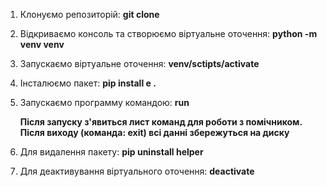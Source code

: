 1) Клонуємо репозиторій: **git clone**
2) Відкриваємо консоль та створюємо віртуальне оточення: **python -m venv venv**
3) Запускаємо віртуальне оточення: **venv/sctipts/activate**
4) Інсталюємо пакет: **pip install e .**
5) Запускаємо программу командою: **run**
   
   **Після запуску з'явиться лист команд для роботи з помічником. Після виходу (команда: exit) всі данні збережуться на диску**
   
7) Для видалення пакету: **pip uninstall helper**
8) Для деактивування віртуального оточення: **deactivate**
